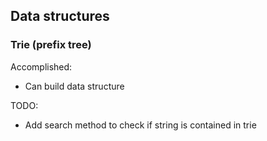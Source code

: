 ## Data structures

### Trie (prefix tree)
Accomplished:
* Can build data structure

TODO:
* Add search method to check if string is contained in trie